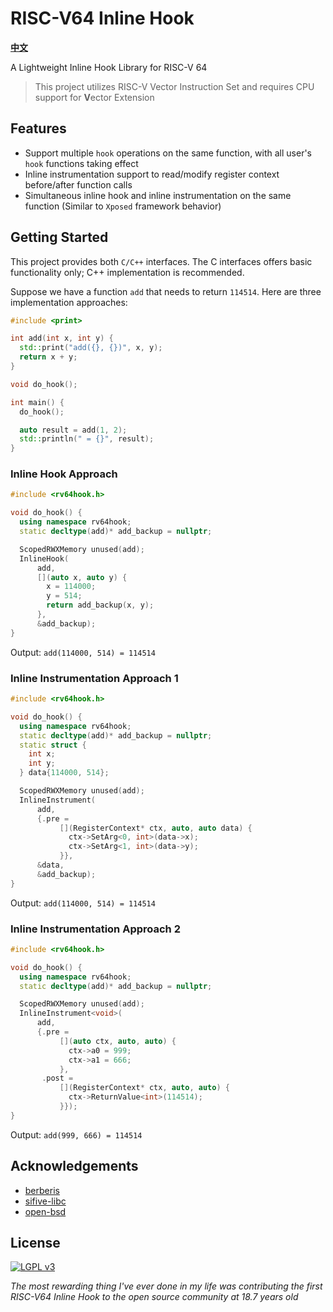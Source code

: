 # RISC-V64 Inline Hook

[**中文**](README_zh.md)

A Lightweight Inline Hook Library for RISC-V 64

> This project utilizes RISC-V Vector Instruction Set and requires CPU support for **V**ector Extension

## Features
 * Support multiple `hook` operations on the same function, with all user's `hook` functions taking effect
 * Inline instrumentation support to read/modify register context before/after function calls
 * Simultaneous inline hook and inline instrumentation on the same function (Similar to `Xposed` framework behavior)

## Getting Started
This project provides both `C/C++` interfaces. The C interfaces offers basic functionality only; C++ implementation is recommended.

Suppose we have a function `add` that needs to return `114514`. Here are three implementation approaches:
```cpp
#include <print>

int add(int x, int y) {
  std::print("add({}, {})", x, y);
  return x + y;
}

void do_hook();

int main() {
  do_hook();

  auto result = add(1, 2);
  std::println(" = {}", result);
}
```

### Inline Hook Approach
```cpp
#include <rv64hook.h>

void do_hook() {
  using namespace rv64hook;
  static decltype(add)* add_backup = nullptr;

  ScopedRWXMemory unused(add);
  InlineHook(
      add,
      [](auto x, auto y) {
        x = 114000;
        y = 514;
        return add_backup(x, y);
      },
      &add_backup);
}
```
Output: `add(114000, 514) = 114514`

### Inline Instrumentation Approach 1
```cpp
#include <rv64hook.h>

void do_hook() {
  using namespace rv64hook;
  static decltype(add)* add_backup = nullptr;
  static struct {
    int x;
    int y;
  } data{114000, 514};

  ScopedRWXMemory unused(add);
  InlineInstrument(
      add,
      {.pre =
           [](RegisterContext* ctx, auto, auto data) {
             ctx->SetArg<0, int>(data->x);
             ctx->SetArg<1, int>(data->y);
           }},
      &data,
      &add_backup);
}
```
Output: `add(114000, 514) = 114514`

### Inline Instrumentation Approach 2
```cpp
#include <rv64hook.h>

void do_hook() {
  using namespace rv64hook;
  static decltype(add)* add_backup = nullptr;

  ScopedRWXMemory unused(add);
  InlineInstrument<void>(
      add,
      {.pre =
           [](auto ctx, auto, auto) {
             ctx->a0 = 999;
             ctx->a1 = 666;
           },
       .post =
           [](RegisterContext* ctx, auto, auto) {
             ctx->ReturnValue<int>(114514);
           }});
}
```
Output: `add(999, 666) = 114514`

## Acknowledgements
 * [berberis](https://android.googlesource.com/platform/frameworks/libs/binary_translation)
 * [sifive-libc](https://github.com/sifive/sifive-libc)
 * [open-bsd](https://www.openbsd.org)

## License
[![LGPL v3](https://www.gnu.org/graphics/lgplv3-with-text-154x68.png)](https://www.gnu.org/licenses/lgpl-3.0.txt)

*The most rewarding thing I've ever done in my life was contributing the first RISC-V64 Inline Hook to the open source community at 18.7 years old*
